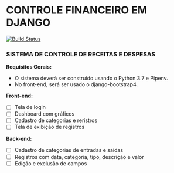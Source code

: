 ﻿# CONTROLE FINANCEIRO EM DJANGO

[![Build Status](https://travis-ci.com/Nathanbahia/controle-financeiro-django.svg?branch=master)](https://travis-ci.com/Nathanbahia/controle-financeiro-django)

### SISTEMA DE CONTROLE DE RECEITAS E DESPESAS

**Requisitos Gerais:**

* O sistema deverá ser construído usando o Python 3.7 e Pipenv.
* No front-end, será ser usado o django-bootstrap4.

**Front-end:**
- [ ] Tela de login
- [ ] Dashboard com gráficos
- [ ] Cadastro de categorias e reristros
- [ ] Tela de exibição de registros

**Back-end:**
- [ ] Cadastro de categorias de entradas e saídas
- [ ] Registros com data, categoria, tipo, descrição e valor
- [ ] Edição e exclusão de campos
